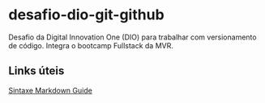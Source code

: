 # desafio-dio-git-github
Desafio da Digital Innovation One (DIO) para trabalhar com versionamento de código. Integra o bootcamp Fullstack da MVR.

## Links úteis
[Sintaxe Markdown Guide](https://www.markdownguide.org/)
